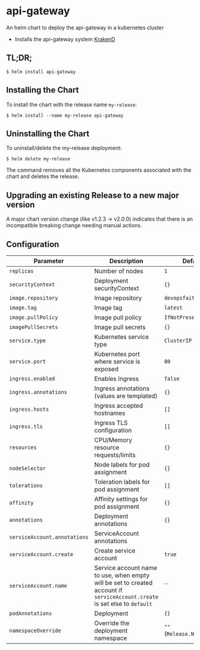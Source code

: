 # api-gateway
An helm chart to deploy the api-gateway in a kubernetes cluster
* Installs the api-gateway system [KrakenD](http://krakend.io/)

## TL;DR;
```console
$ helm install api-gateway
```

## Installing the Chart

To install the chart with the release name `my-release`:

```console
$ helm install --name my-release api-gateway
```

## Uninstalling the Chart

To uninstall/delete the my-release deployment:

```console
$ helm delete my-release
```

The command removes all the Kubernetes components associated with the chart and deletes the release.

## Upgrading an existing Release to a new major version

A major chart version change (like v1.2.3 -> v2.0.0) indicates that there is an
incompatible breaking change needing manual actions.


## Configuration

| Parameter                                 | Description                                   | Default                                                 |
|-------------------------------------------|-----------------------------------------------|---------------------------------------------------------|
| `replicas`                                | Number of nodes                               | `1`                                                     |                                                 |                                                |
| `securityContext`                         | Deployment securityContext                    | `{}`  |
| `image.repository`                        | Image repository                              | `devopsfaith/krakend`                                       |
| `image.tag`                               | Image tag                | `latest`                                                 |
| `image.pullPolicy`                        | Image pull policy                             | `IfNotPresent`                                          |
| `imagePullSecrets`                       | Image pull secrets                            | `{}`                                                    |
| `service.type`                            | Kubernetes service type                       | `ClusterIP`                                             |
| `service.port`                            | Kubernetes port where service is exposed      | `80`                                                    |
| `ingress.enabled`                         | Enables Ingress                               | `false`                                                 |
| `ingress.annotations`                     | Ingress annotations (values are templated)    | `{}`                                                    |
| `ingress.hosts`                           | Ingress accepted hostnames                    | `[]`                                                    |
| `ingress.tls`                             | Ingress TLS configuration                     | `[]`                                                    |
| `resources`                               | CPU/Memory resource requests/limits           | `{}`                                                    |
| `nodeSelector`                            | Node labels for pod assignment                | `{}`                                                    |
| `tolerations`                             | Toleration labels for pod assignment          | `[]`                                                    |
| `affinity`                                | Affinity settings for pod assignment          | `{}`                                                    |
| `annotations`                             | Deployment annotations                        | `{}`                                                    |
| `serviceAccount.annotations`              | ServiceAccount annotations                    |                                                         |
| `serviceAccount.create`                   | Create service account                        | `true`                                                  |
| `serviceAccount.name`                     | Service account name to use, when empty will be set to created account if `serviceAccount.create` is set else to `default` | `` |
| `podAnnotations`                          | Deployment                               | `{}`                                                    |
| `namespaceOverride`                       | Override the deployment namespace             | `""` (`Release.Namespace`)                              |